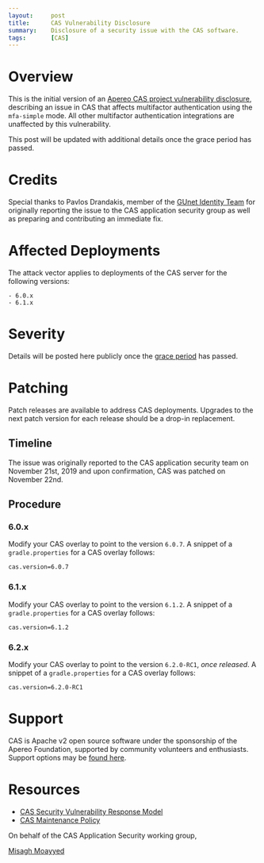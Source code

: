 ```yaml
---
layout:     post
title:      CAS Vulnerability Disclosure
summary:    Disclosure of a security issue with the CAS software.
tags:       [CAS]
---
```


# Overview

This is the initial version of an [Apereo CAS project vulnerability disclosure](https://apereo.github.io/cas/developer/Sec-Vuln-Response.html), describing an issue in CAS that affects multifactor authentication using the `mfa-simple` mode. All other multifactor authentication integrations are unaffected by this vulnerability. 

This post will be updated with additional details once the grace period has passed.

# Credits

Special thanks to Pavlos Drandakis, member of the [GUnet Identity Team](www.gunet.gr) for originally reporting the issue to the CAS application security group as well as preparing and contributing an immediate fix.

# Affected Deployments

The attack vector applies to deployments of the CAS server for the following versions:

```
- 6.0.x
- 6.1.x
```

# Severity

Details will be posted here publicly once the [grace period](https://apereo.github.io/cas/developer/Sec-Vuln-Response.html) has passed.

# Patching

Patch releases are available to address CAS deployments. Upgrades to the next patch version for each release should be a drop-in replacement.

## Timeline

The issue was originally reported to the CAS application security team on November 21st, 2019 and upon confirmation, CAS was patched on November 22nd.

## Procedure

### 6.0.x

Modify your CAS overlay to point to the version `6.0.7`. A snippet of a `gradle.properties` for a CAS overlay follows:

```properties
cas.version=6.0.7
```

### 6.1.x

Modify your CAS overlay to point to the version `6.1.2`. A snippet of a `gradle.properties` for a CAS overlay follows:

```properties
cas.version=6.1.2
```

### 6.2.x

Modify your CAS overlay to point to the version `6.2.0-RC1`, *once released*. A snippet of a `gradle.properties` for a CAS overlay follows:

```properties
cas.version=6.2.0-RC1
```

# Support

CAS is Apache v2 open source software under the sponsorship of the Apereo Foundation, supported by community volunteers and enthusiasts. Support options may be [found here](https://apereo.github.io/cas/Support.html).

# Resources

* [CAS Security Vulnerability Response Model](https://apereo.github.io/cas/developer/Sec-Vuln-Response.html)
* [CAS Maintenance Policy](https://apereo.github.io/cas/developer/Maintenance-Policy.html)

On behalf of the CAS Application Security working group,

[Misagh Moayyed](https://twitter.com/misagh84)